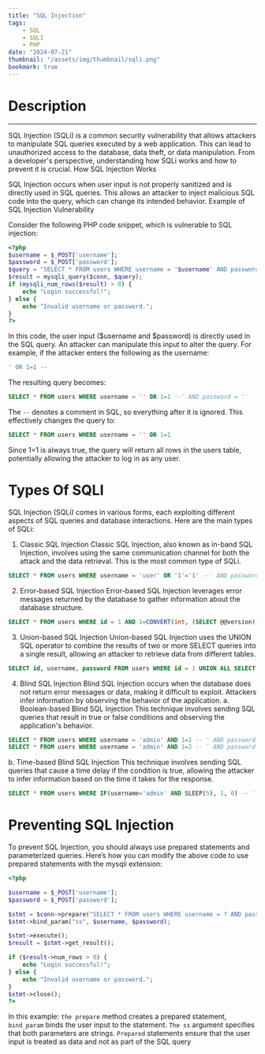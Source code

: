 ```yaml
---
title: "SQL Injection"
tags:
    - SQL
    - SQLI
    - PHP
date: "2024-07-21"
thumbnail: "/assets/img/thumbnail/sqli.png"
bookmark: true
---
```


# Description
---
SQL Injection (SQLi) is a common security vulnerability that allows attackers to manipulate SQL queries executed by a web application. This can lead to unauthorized access to the database, data theft, or data manipulation. From a developer's perspective, understanding how SQLi works and how to prevent it is crucial.
How SQL Injection Works

SQL Injection occurs when user input is not properly sanitized and is directly used in SQL queries. This allows an attacker to inject malicious SQL code into the query, which can change its intended behavior.
Example of SQL Injection Vulnerability

Consider the following PHP code snippet, which is vulnerable to SQL injection:
```php
<?php
$username = $_POST['username'];
$password = $_POST['password'];
$query = "SELECT * FROM users WHERE username = '$username' AND password = '$password'";
$result = mysqli_query($conn, $query);
if (mysqli_num_rows($result) > 0) {
    echo "Login successful!";
} else {
    echo "Invalid username or password.";
}
?>
```
In this code, the user input ($username and $password) is directly used in the SQL query. An attacker can manipulate this input to alter the query. For example, if the attacker enters the following as the username:
```sql
' OR 1=1 --
```
The resulting query becomes:
```sql
SELECT * FROM users WHERE username = '' OR 1=1 --' AND password = ''
```
The `--` denotes a comment in SQL, so everything after it is ignored. This effectively changes the query to:
```sql
SELECT * FROM users WHERE username = '' OR 1=1
```
Since 1=1 is always true, the query will return all rows in the users table, potentially allowing the attacker to log in as any user.


# Types Of SQLI
SQL Injection (SQLi) comes in various forms, each exploiting different aspects of SQL queries and database interactions. Here are the main types of SQLi:
1. Classic SQL Injection
Classic SQL Injection, also known as in-band SQL Injection, involves using the same communication channel for both the attack and the data retrieval. This is the most common type of SQLi.
```sql
SELECT * FROM users WHERE username = 'user' OR '1'='1' --' AND password = 'pass';
```
2. Error-based SQL Injection
Error-based SQL Injection leverages error messages returned by the database to gather information about the database structure.
```sql
SELECT * FROM users WHERE id = 1 AND 1=CONVERT(int, (SELECT @@version));
```
3. Union-based SQL Injection
Union-based SQL Injection uses the UNION SQL operator to combine the results of two or more SELECT queries into a single result, allowing an attacker to retrieve data from different tables.
```sql
SELECT id, username, password FROM users WHERE id = 1 UNION ALL SELECT NULL, version(), NULL;
```
4. Blind SQL Injection
Blind SQL Injection occurs when the database does not return error messages or data, making it difficult to exploit. Attackers infer information by observing the behavior of the application.
a. Boolean-based Blind SQL Injection
This technique involves sending SQL queries that result in true or false conditions and observing the application's behavior.
```sql
SELECT * FROM users WHERE username = 'admin' AND 1=1 -- ' AND password = 'pass';
SELECT * FROM users WHERE username = 'admin' AND 1=2 -- ' AND password = 'pass';
```

b. Time-based Blind SQL Injection
This technique involves sending SQL queries that cause a time delay if the condition is true, allowing the attacker to infer information based on the time it takes for the response.
```sql
SELECT * FROM users WHERE IF(username='admin' AND SLEEP(5), 1, 0) -- ' AND password = 'pass';
```
# Preventing SQL Injection

To prevent SQL Injection, you should always use prepared statements and parameterized queries. Here’s how you can modify the above code to use prepared statements with the mysqli extension:
```php
<?php

$username = $_POST['username'];
$password = $_POST['password'];

$stmt = $conn->prepare("SELECT * FROM users WHERE username = ? AND password = ?");
$stmt->bind_param("ss", $username, $password);

$stmt->execute();
$result = $stmt->get_result();

if ($result->num_rows > 0) {
    echo "Login successful!";
} else {
    echo "Invalid username or password.";
}
$stmt->close();
?>
```
In this example:
`the prepare` method creates a prepared statement,
`bind_param` binds the user input to the statement.
`The ss` argument specifies that both parameters are strings.
`Prepared` statements ensure that the user input is treated as data and not as part of the SQL query